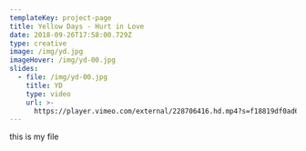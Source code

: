 ```yaml
---
templateKey: project-page
title: Yellow Days - Hurt in Love
date: 2018-09-26T17:58:00.729Z
type: creative
image: /img/yd.jpg
imageHover: /img/yd-00.jpg
slides:
  - file: /img/yd-00.jpg
    title: YD
    type: video
    url: >-
      https://player.vimeo.com/external/228706416.hd.mp4?s=f18819df0ad6e20c84a074a08a1ae46f7321b397&profile_id=175
---
```

this is my file
